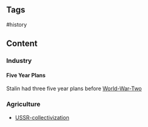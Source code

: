 ---
---

## Tags

#history

## Content

### Industry

#### Five Year Plans

Stalin had three five year plans before [World-War-Two](World-War-Two)

### Agriculture

- [USSR-collectivization](USSR-collectivization)
